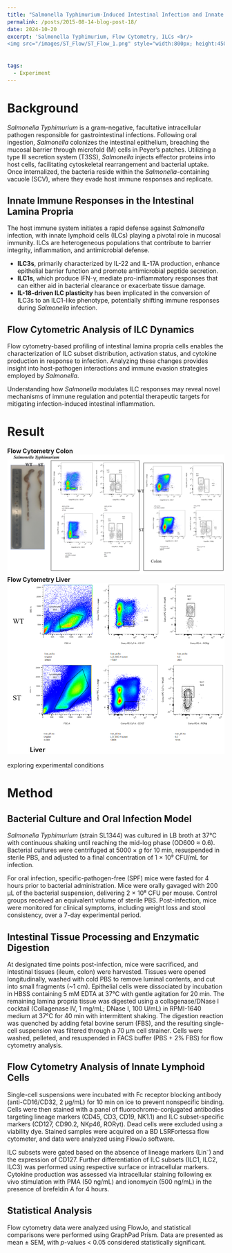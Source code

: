 ```yaml
---
title: "Salmonella Typhimurium-Induced Intestinal Infection and Innate Lymphoid Cell Responses"
permalink: /posts/2015-08-14-blog-post-18/
date: 2024-10-20
excerpt: 'Salmonella Typhimurium, Flow Cytometry, ILCs <br/>
<img src="/images/ST_Flow/ST_Flow_1.png" style="width:800px; height:450px;">'


tags:
  - Experiment
---
```


Background
======
*Salmonella Typhimurium* is a gram-negative, facultative intracellular pathogen responsible for gastrointestinal infections. Following oral ingestion, *Salmonella* colonizes the intestinal epithelium, breaching the mucosal barrier through microfold (M) cells in Peyer’s patches. Utilizing a type III secretion system (T3SS), *Salmonella* injects effector proteins into host cells, facilitating cytoskeletal rearrangement and bacterial uptake. Once internalized, the bacteria reside within the *Salmonella*-containing vacuole (SCV), where they evade host immune responses and replicate.

## **Innate Immune Responses in the Intestinal Lamina Propria**  
The host immune system initiates a rapid defense against *Salmonella* infection, with innate lymphoid cells (ILCs) playing a pivotal role in mucosal immunity. ILCs are heterogeneous populations that contribute to barrier integrity, inflammation, and antimicrobial defense.  

- **ILC3s**, primarily characterized by IL-22 and IL-17A production, enhance epithelial barrier function and promote antimicrobial peptide secretion.  
- **ILC1s**, which produce IFN-γ, mediate pro-inflammatory responses that can either aid in bacterial clearance or exacerbate tissue damage.  
- **IL-18-driven ILC plasticity** has been implicated in the conversion of ILC3s to an ILC1-like phenotype, potentially shifting immune responses during *Salmonella* infection.  

## **Flow Cytometric Analysis of ILC Dynamics**  
Flow cytometry-based profiling of intestinal lamina propria cells enables the characterization of ILC subset distribution, activation status, and cytokine production in response to infection. Analyzing these changes provides insight into host-pathogen interactions and immune evasion strategies employed by *Salmonella*.  

Understanding how *Salmonella* modulates ILC responses may reveal novel mechanisms of immune regulation and potential therapeutic targets for mitigating infection-induced intestinal inflammation.  


Result
======
**Flow Cytometry Colon**<br/><img src="/images/ST_Flow/ST_Flow_1.png"><br/>
**Flow Cytometry Liver**<br/><img src="/images/ST_Flow/Liver.png"><br/>

exploring experimental conditions


Method
======
## **Bacterial Culture and Oral Infection Model**  
*Salmonella Typhimurium* (strain SL1344) was cultured in LB broth at 37°C with continuous shaking until reaching the mid-log phase (OD600 ≈ 0.6). Bacterial cultures were centrifuged at 5000 × *g* for 10 min, resuspended in sterile PBS, and adjusted to a final concentration of 1 × 10⁹ CFU/mL for infection.  

For oral infection, specific-pathogen-free (SPF) mice were fasted for 4 hours prior to bacterial administration. Mice were orally gavaged with 200 µL of the bacterial suspension, delivering 2 × 10⁸ CFU per mouse. Control groups received an equivalent volume of sterile PBS. Post-infection, mice were monitored for clinical symptoms, including weight loss and stool consistency, over a 7-day experimental period.  

## **Intestinal Tissue Processing and Enzymatic Digestion**  
At designated time points post-infection, mice were sacrificed, and intestinal tissues (ileum, colon) were harvested. Tissues were opened longitudinally, washed with cold PBS to remove luminal contents, and cut into small fragments (~1 cm). Epithelial cells were dissociated by incubation in HBSS containing 5 mM EDTA at 37°C with gentle agitation for 20 min. The remaining lamina propria tissue was digested using a collagenase/DNase I cocktail (Collagenase IV, 1 mg/mL; DNase I, 100 U/mL) in RPMI-1640 medium at 37°C for 40 min with intermittent shaking. The digestion reaction was quenched by adding fetal bovine serum (FBS), and the resulting single-cell suspension was filtered through a 70 µm cell strainer. Cells were washed, pelleted, and resuspended in FACS buffer (PBS + 2% FBS) for flow cytometry analysis.  

## **Flow Cytometry Analysis of Innate Lymphoid Cells**  
Single-cell suspensions were incubated with Fc receptor blocking antibody (anti-CD16/CD32, 2 µg/mL) for 10 min on ice to prevent nonspecific binding. Cells were then stained with a panel of fluorochrome-conjugated antibodies targeting lineage markers (CD45, CD3, CD19, NK1.1) and ILC subset-specific markers (CD127, CD90.2, NKp46, RORγt). Dead cells were excluded using a viability dye. Stained samples were acquired on a BD LSRFortessa flow cytometer, and data were analyzed using FlowJo software.  

ILC subsets were gated based on the absence of lineage markers (Lin⁻) and the expression of CD127. Further differentiation of ILC subsets (ILC1, ILC2, ILC3) was performed using respective surface or intracellular markers. Cytokine production was assessed via intracellular staining following ex vivo stimulation with PMA (50 ng/mL) and ionomycin (500 ng/mL) in the presence of brefeldin A for 4 hours.  

## **Statistical Analysis**  
Flow cytometry data were analyzed using FlowJo, and statistical comparisons were performed using GraphPad Prism. Data are presented as mean ± SEM, with *p*-values < 0.05 considered statistically significant.  



